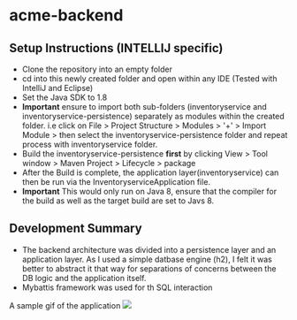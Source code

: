# acme-backend

## Setup Instructions (INTELLIJ specific)
- Clone the repository into an empty folder
- cd into this newly created folder and open within any IDE (Tested with IntelliJ and Eclipse)
- Set the Java SDK to 1.8
- **Important** ensure to import both sub-folders (inventoryservice and inventoryservice-persistence) separately as modules within the created folder. i.e click on File > Project Structure > Modules > '+' > Import Module >  then select the inventoryservice-persistence folder and repeat process with inventoryservice folder.
-  Build the inventoryservice-persistence **first** by clicking View > Tool window > Maven Project > Lifecycle > package 
- After the Build is complete, the application layer(inventoryservice) can then be run via the InventoryserviceApplication file.
- **Important** This would only run on Java 8, ensure that the compiler for the build as well as the target build are set to Javs 8.


## Development Summary
-  The backend architecture was divided into a persistence layer and an application layer. As I used a simple datbase engine (h2), I felt it was better to abstract it that way for separations of concerns between the DB logic and the application itself.
- Mybattis framework was used for th SQL interaction

A sample gif of the application
![](AGif.gif)
